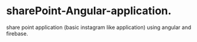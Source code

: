 # sharePoint-Angular-application.
share point application (basic instagram like application) using angular and firebase.
